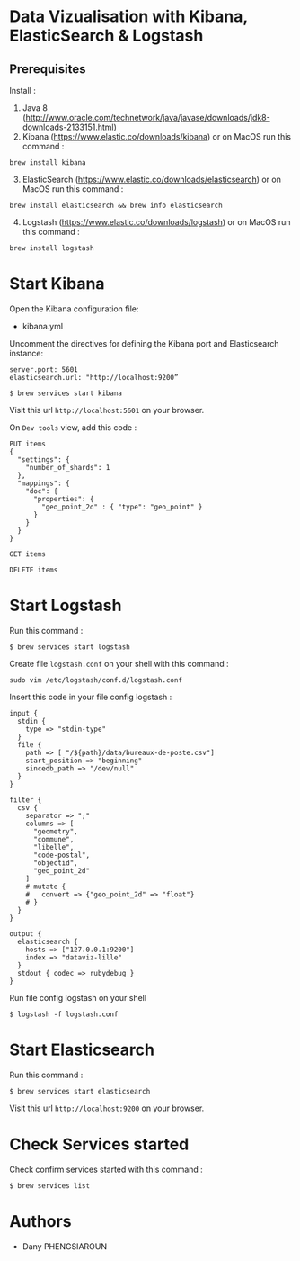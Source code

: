 # Data Vizualisation with Kibana, ElasticSearch & Logstash

## Prerequisites
Install :
1. Java 8 (http://www.oracle.com/technetwork/java/javase/downloads/jdk8-downloads-2133151.html)
2. Kibana (https://www.elastic.co/downloads/kibana)
or on MacOS run this command :
```
brew install kibana
```
3. ElasticSearch (https://www.elastic.co/downloads/elasticsearch)
or on MacOS run this command :
```
brew install elasticsearch && brew info elasticsearch
```
4. Logstash (https://www.elastic.co/downloads/logstash)
or on MacOS run this command :
```
brew install logstash
```

# Start Kibana
Open the Kibana configuration file:  
- kibana.yml

Uncomment the directives for defining the Kibana port and Elasticsearch instance:
```
server.port: 5601
elasticsearch.url: "http://localhost:9200”
```


```
$ brew services start kibana
```

Visit this url `http://localhost:5601` on your browser.

On `Dev tools` view, add this code :
```
PUT items
{
  "settings": {
    "number_of_shards": 1
  }, 
  "mappings": {
    "doc": {
      "properties": {
        "geo_point_2d" : { "type": "geo_point" }
      }
    }
  }
}

GET items

DELETE items
```

# Start Logstash
Run this command :
```
$ brew services start logstash
```

Create file `logstash.conf` on your shell with this command :
```
sudo vim /etc/logstash/conf.d/logstash.conf
```

Insert this code in your file config logstash :
```
input {
  stdin {
    type => "stdin-type"
  }
  file {
    path => [ "/${path}/data/bureaux-de-poste.csv"]
    start_position => "beginning"
    sincedb_path => "/dev/null"
  }
}

filter {
  csv {
    separator => ";"
    columns => [
      "geometry",
      "commune",
      "libelle",
      "code-postal",
      "objectid",
      "geo_point_2d"
    ]
    # mutate {
    #   convert => {"geo_point_2d" => "float"}
    # }
  }
}

output {
  elasticsearch {
    hosts => ["127.0.0.1:9200"] 
    index => "dataviz-lille"
  }
  stdout { codec => rubydebug }
}
```

Run file config logstash on your shell

```
$ logstash -f logstash.conf
```

# Start Elasticsearch
Run this command :
```
$ brew services start elasticsearch
```
Visit this url `http://localhost:9200` on your browser.


# Check Services started
Check confirm services started with this command :
```
$ brew services list
```

# Authors

- Dany PHENGSIAROUN
